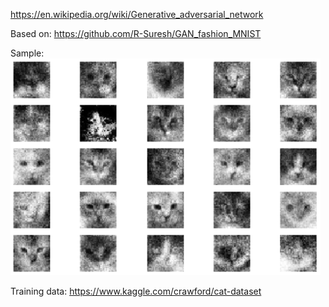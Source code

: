 https://en.wikipedia.org/wiki/Generative_adversarial_network

Based on:
https://github.com/R-Suresh/GAN_fashion_MNIST

Sample:
![Sample Results](https://raw.githubusercontent.com/agalisz/test-GAN-cats-generator/master/sample_results.PNG)

Training data:
https://www.kaggle.com/crawford/cat-dataset
